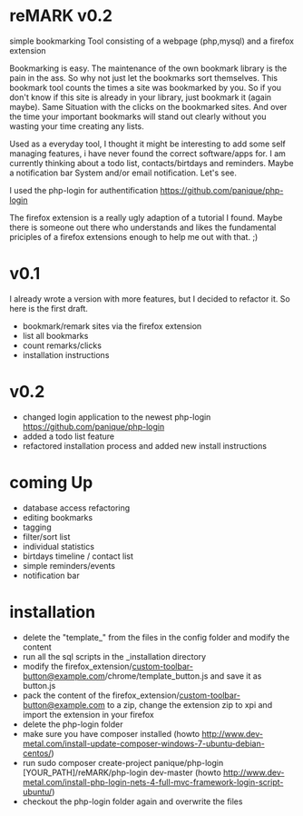 reMARK v0.2
===========

simple bookmarking Tool consisting of a webpage (php,mysql) and a firefox extension

Bookmarking is easy. The maintenance of the own bookmark library is the pain in the ass. So why not just let the bookmarks sort themselves. This bookmark tool counts the times a site was bookmarked by you. So if you don't know if this site is already in your library, just bookmark it (again maybe). Same Situation with the clicks on the bookmarked sites. And over the time your important bookmarks will stand out clearly without you wasting your time creating any lists.

Used as a everyday tool, I thought it might be interesting to add some self managing features, i have never found the correct software/apps for. I am currently thinking about a todo list, contacts/birtdays and reminders. Maybe a notification bar System and/or email notification. Let's see.

I used the php-login for authentification https://github.com/panique/php-login

The firefox extension is a really ugly adaption of a tutorial I found. Maybe there is someone out there who understands and likes the fundamental priciples of a firefox extensions enough to help me out with that. ;)

v0.1
====

I already wrote a version with more features, but I decided to refactor it. So here is the first draft.

 - bookmark/remark sites via the firefox extension
 - list all bookmarks
 - count remarks/clicks
 - installation instructions

v0.2
====

 - changed login application to the newest php-login https://github.com/panique/php-login
 - added a todo list feature
 - refactored installation process and added new install instructions
 

coming Up
=========
 
 - database access refactoring
 - editing bookmarks
 - tagging
 - filter/sort list
 - individual statistics
 - birtdays timeline / contact list
 - simple reminders/events
 - notification bar

installation
============

 - delete the "template_" from the files in the config folder and modify the content
 - run all the sql scripts in the _installation directory
 - modify the firefox_extension/custom-toolbar-button@example.com/chrome/template_button.js and save it as button.js
 - pack the content of the firefox_extension/custom-toolbar-button@example.com to a zip, change the extension zip to xpi and import the extension in your firefox
 - delete the php-login folder
 - make sure you have composer installed (howto http://www.dev-metal.com/install-update-composer-windows-7-ubuntu-debian-centos/)
 - run sudo composer create-project panique/php-login [YOUR_PATH]/reMARK/php-login dev-master (howto http://www.dev-metal.com/install-php-login-nets-4-full-mvc-framework-login-script-ubuntu/)
 - checkout the php-login folder again and overwrite the files
